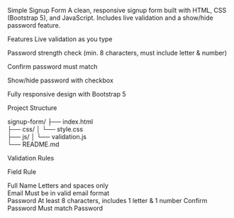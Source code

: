Simple Signup Form
A clean, responsive signup form built with HTML, CSS (Bootstrap 5), and JavaScript.
Includes live validation and a show/hide password feature.



Features
 Live validation as you type

 Password strength check (min. 8 characters, must include letter & number)

 Confirm password must match

 Show/hide password with checkbox

 Fully responsive design with Bootstrap 5




 Project Structure

signup-form/
├── index.html          
├── css/
│   └── style.css       
├── js/
│   └── validation.js   
└── README.md
 


 
Validation Rules

 Field                      Rule
                                                            
 Full Name         Letters and spaces only                             
 Email             Must be in valid email format                       
 Password          At least 8 characters, includes 1 letter & 1 number 
 Confirm Password   Must match Password                                 


